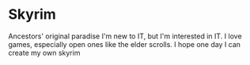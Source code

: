 # Skyrim
Ancestors' original paradise
I'm new to IT, but I'm interested in IT. I love games, especially open ones like the elder scrolls. I hope one day I can create my own skyrim
